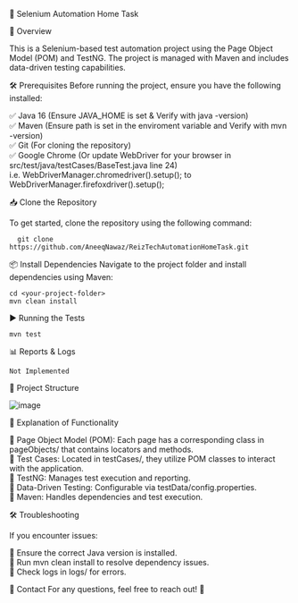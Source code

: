 🚀 Selenium Automation Home Task

📌 Overview

  This is a Selenium-based test automation project using the Page Object Model (POM) and TestNG. The project is managed with Maven and includes data-driven testing capabilities.

🛠 Prerequisites
Before running the project, ensure you have the following installed:

  ✅ Java 16 (Ensure JAVA_HOME is set & Verify with java -version)<br/>
  ✅ Maven (Ensure path is set in the enviroment variable and Verify with mvn -version)<br/>
  ✅ Git (For cloning the repository)<br/>
  ✅ Google Chrome (Or update WebDriver for your browser in src/test/java/testCases/BaseTest.java line 24)<br/> i.e. WebDriverManager.chromedriver().setup(); to WebDriverManager.firefoxdriver().setup();<br/>

📥 Clone the Repository

  To get started, clone the repository using the following command:
  
      git clone https://github.com/AneeqNawaz/ReizTechAutomationHomeTask.git

📦 Install Dependencies
    Navigate to the project folder and install dependencies using Maven:
    
    cd <your-project-folder>
    mvn clean install

▶️ Running the Tests

    mvn test

📊 Reports & Logs

    Not Implemented

📂 Project Structure

![image](https://github.com/user-attachments/assets/dd115470-1e9f-4a1c-9d6c-8452f8e43da9)


📜 Explanation of Functionality

🔹 Page Object Model (POM): Each page has a corresponding class in pageObjects/ that contains locators and methods.<br/>
🔹 Test Cases: Located in testCases/, they utilize POM classes to interact with the application.<br/>
🔹 TestNG: Manages test execution and reporting.<br/>
🔹 Data-Driven Testing: Configurable via testData/config.properties.<br/>
🔹 Maven: Handles dependencies and test execution.<br/>


🛠 Troubleshooting

If you encounter issues:

🔹 Ensure the correct Java version is installed.<br/>
🔹 Run mvn clean install to resolve dependency issues.<br/>
🔹 Check logs in logs/ for errors.<br/>

📧 Contact
For any questions, feel free to reach out! 🚀
